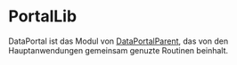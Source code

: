 # PortalLib

DataPortal ist das Modul von [DataPortalParent](../../../../../Readme.md), das von den Hauptanwendungen gemeinsam genuzte Routinen beinhalt.
